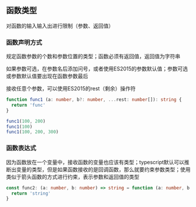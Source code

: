 ## 函数类型
对函数的输入输入出进行限制（参数、返回值）

### 函数声明方式
规定函数参数的个数和参数位置的类型；函数必须有返回值，返回值为字符串

如果参数可选，在参数名后添加问号，或者使用ES2015的参数默认值；参数可选或参数默认值要出现在函数参数最后

接收任意个参数，可以使用ES2015的rest（剩余）操作符
```typescript
function func1 (a: number, b?: number, ...rest: number[]): string {
  return 'func'
}

func1(100, 200)
func1(100)
func1(100, 200, 300)
```
### 函数表达式
因为函数放在一个变量中，接收函数的变量也应该有类型；typescript默认可以推断出变量的类型，但是如果函数接收的是回调函数，那么就要约束参数类型；使用类似于箭头函数的方式进行约束，表示参数和返回值的类型
```typescript
const func2: (a: number, b: number) => string = function (a: number, b: number): string {
  return 'string'
}
```
